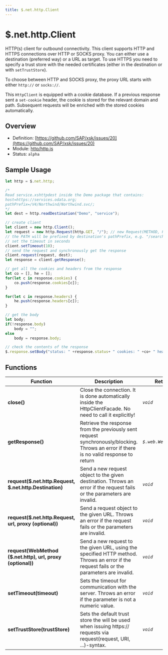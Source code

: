 ```yaml
---
title: $.net.http.Client
---
```


$.net.http.Client
===

HTTP(s) client for outbound connectivity. This client supports HTTP and HTTPS connections over HTTP or SOCKS proxy. You can either use a destination (preferred way) or a URL as target. To use HTTPS you need to specify a trust store with the needed certificates (either in the destination or with `setTrustStore`).

To choose between HTTP and SOCKS proxy, the proxy URL starts with either `http://` or `socks://`.

This `HttpClient` is equipped with a cookie database. If a previous response sent a `set-cookie` header, the cookie is stored for the relevant domain and path. Subsequent requests will be enriched with the stored cookies automatically.

## Overview

- Definition: [https://github.com/SAP/xsk/issues/20](https://github.com/SAP/xsk/issues/20)
- Module: [http/http.js](https://github.com/SAP/xsk/tree/main/modules/api/api-xsjs/src/main/resources/META-INF/dirigible/xsk/net)
- Status: `alpha`

## Sample Usage

```javascript
let http = $.net.http;

/*
Read service.xshttpdest inside the Demo package that contains:
host=https://services.odata.org;
pathPrefix=/V4/Northwind/Northwind.svc/;
*/
let dest = http.readDestination("Demo", "service");

// create client
let client = new http.Client();
let request = new http.Request(http.GET, "/"); // new Request(METHOD, PATH)
// the PATH will be prefixed by destination's pathPrefix, e.g. "/search?" on the request
// set the timeout in seconds
client.setTimeout(10);
// send the request and synchronously get the response
client.request(request, dest);
let response = client.getResponse();

// get all the cookies and headers from the response
let co = [], he = [];
for(let c in response.cookies) {
    co.push(response.cookies[c]);
}

for(let c in response.headers) {
    he.push(response.headers[c]);
}

// get the body
let body;
if(!response.body)
    body = "";
else
    body = response.body;

// check the contents of the response
$.response.setBody("status: " +response.status+ " cookies: " +co+ " headers: " +he+ " body: " +body);
```

## Functions

| Function                                                   | Description                                                                                                                               | Returns               |
|------------------------------------------------------------|-------------------------------------------------------------------------------------------------------------------------------------------|-----------------------|
| **close()**                                                | Close the connection. It is done automatically inside the HttpClientFacade. No need to call it explicitly!                                | _`void`_              |
| **getResponse()**                                          | Retrieve the response from the previously sent request synchronously/blocking. Throws an error if there is no valid response to return    | _`$.web.WebResponse`_ |
| **request($.net.http.Request, $.net.http.Destination)**    | Send a new request object to the given destination. Throws an error if the request fails or the parameters are invalid.                   | _`void`_              |
| **request($.net.http.Request, url, proxy (optional))**     | Send a request object to the given URL. Throws an error if the request fails or the parameters are invalid.                               | _`void`_              |
| **request(WebMethod ($.net.http), url, proxy (optional))** | Send a new request to the given URL, using the specified HTTP method. Throws an error if the request fails or the parameters are invalid. | _`void`_              |
| **setTimeout(timeout)**                                    | Sets the timeout for communication with the server. Throws an error if the parameter is not a numeric value.                              | _`void`_              |
| **setTrustStore(trustStore)**                              | Sets the default trust store the will be used when issuing https:// requests via request(request, URI, ...)-syntax.                       | _`void`_              |

